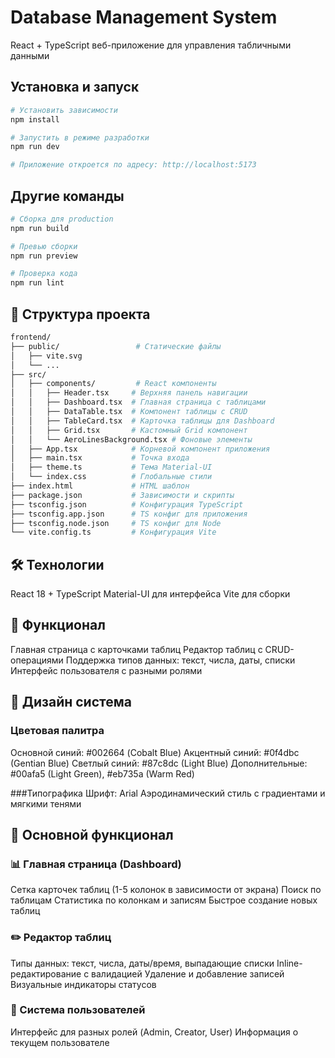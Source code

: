 # Database Management System

React + TypeScript веб-приложение для управления табличными данными

## Установка и запуск

```bash
# Установить зависимости
npm install

# Запустить в режиме разработки
npm run dev

# Приложение откроется по адресу: http://localhost:5173
```
## Другие команды

```bash
# Сборка для production
npm run build

# Превью сборки
npm run preview

# Проверка кода
npm run lint
```

##  📁 Структура проекта

```bash
frontend/
├── public/                 # Статические файлы
│   ├── vite.svg
│   └── ...
├── src/
│   ├── components/         # React компоненты
│   │   ├── Header.tsx     # Верхняя панель навигации
│   │   ├── Dashboard.tsx  # Главная страница с таблицами
│   │   ├── DataTable.tsx  # Компонент таблицы с CRUD
│   │   ├── TableCard.tsx  # Карточка таблицы для Dashboard
│   │   ├── Grid.tsx       # Кастомный Grid компонент
│   │   └── AeroLinesBackground.tsx # Фоновые элементы
│   ├── App.tsx            # Корневой компонент приложения
│   ├── main.tsx           # Точка входа
│   ├── theme.ts           # Тема Material-UI
│   └── index.css          # Глобальные стили
├── index.html             # HTML шаблон
├── package.json           # Зависимости и скрипты
├── tsconfig.json          # Конфигурация TypeScript
├── tsconfig.app.json      # TS конфиг для приложения
├── tsconfig.node.json     # TS конфиг для Node
└── vite.config.ts         # Конфигурация Vite
```
##  🛠 Технологии

React 18 + TypeScript
Material-UI для интерфейса
Vite для сборки

##  🎯 Функционал

Главная страница с карточками таблиц
Редактор таблиц с CRUD-операциями
Поддержка типов данных: текст, числа, даты, списки
Интерфейс пользователя с разными ролями

##  🎨 Дизайн система

### Цветовая палитра
Основной синий: #002664 (Cobalt Blue)
Акцентный синий: #0f4dbc (Gentian Blue)
Светлый синий: #87c8dc (Light Blue)
Дополнительные: #00afa5 (Light Green), #eb735a (Warm Red)

###Типографика
Шрифт: Arial
Аэродинамический стиль с градиентами и мягкими тенями

## 🎯 Основной функционал

### 📊 Главная страница (Dashboard)
Сетка карточек таблиц (1-5 колонок в зависимости от экрана)
Поиск по таблицам
Статистика по колонкам и записям
Быстрое создание новых таблиц

### ✏️ Редактор таблиц
Типы данных: текст, числа, даты/время, выпадающие списки
Inline-редактирование с валидацией
Удаление и добавление записей
Визуальные индикаторы статусов

### 👤 Система пользователей
Интерфейс для разных ролей (Admin, Creator, User)
Информация о текущем пользователе
